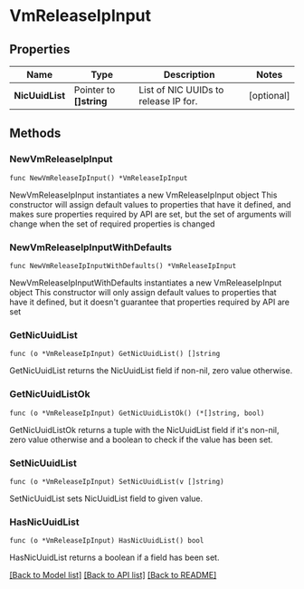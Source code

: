 # VmReleaseIpInput

## Properties

Name | Type | Description | Notes
------------ | ------------- | ------------- | -------------
**NicUuidList** | Pointer to **[]string** | List of NIC UUIDs to release IP for. | [optional] 

## Methods

### NewVmReleaseIpInput

`func NewVmReleaseIpInput() *VmReleaseIpInput`

NewVmReleaseIpInput instantiates a new VmReleaseIpInput object
This constructor will assign default values to properties that have it defined,
and makes sure properties required by API are set, but the set of arguments
will change when the set of required properties is changed

### NewVmReleaseIpInputWithDefaults

`func NewVmReleaseIpInputWithDefaults() *VmReleaseIpInput`

NewVmReleaseIpInputWithDefaults instantiates a new VmReleaseIpInput object
This constructor will only assign default values to properties that have it defined,
but it doesn't guarantee that properties required by API are set

### GetNicUuidList

`func (o *VmReleaseIpInput) GetNicUuidList() []string`

GetNicUuidList returns the NicUuidList field if non-nil, zero value otherwise.

### GetNicUuidListOk

`func (o *VmReleaseIpInput) GetNicUuidListOk() (*[]string, bool)`

GetNicUuidListOk returns a tuple with the NicUuidList field if it's non-nil, zero value otherwise
and a boolean to check if the value has been set.

### SetNicUuidList

`func (o *VmReleaseIpInput) SetNicUuidList(v []string)`

SetNicUuidList sets NicUuidList field to given value.

### HasNicUuidList

`func (o *VmReleaseIpInput) HasNicUuidList() bool`

HasNicUuidList returns a boolean if a field has been set.


[[Back to Model list]](../README.md#documentation-for-models) [[Back to API list]](../README.md#documentation-for-api-endpoints) [[Back to README]](../README.md)



